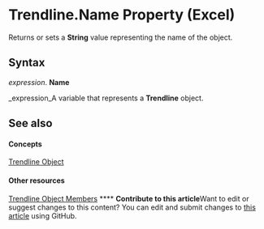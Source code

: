 
# Trendline.Name Property (Excel)

Returns or sets a  **String** value representing the name of the object.


## Syntax

 _expression_. **Name**

 _expression_A variable that represents a  **Trendline** object.


## See also


#### Concepts


 [Trendline Object](5c04b065-57f4-a059-7c22-50612bd727ea.md)
#### Other resources


 [Trendline Object Members](b63cecc4-6151-f66c-8d73-9f66850046b1.md)
****   **Contribute to this article**Want to edit or suggest changes to this content? You can edit and submit changes to  [this article](https://github.com/jhershey00/VBA_Excel_Test/OpenXMLCon/articles/440ea1dc-94a7-7b0f-0193-e0b9ca65ec63.md) using GitHub.

